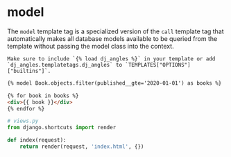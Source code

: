 # model

The `model` template tag is a specialized version of the `call` template tag that automatically makes all database models available to be queried from the template without passing the model class into the context.

```{note}
Make sure to include `{% load dj_angles %}` in your template or add `dj_angles.templatetags.dj_angles` to `TEMPLATES["OPTIONS"]["builtins"]`.
```

```html
{% model Book.objects.filter(published__gte='2020-01-01') as books %}

{% for book in books %}
<div>{{ book }}</div>
{% endfor %}
```

```python
# views.py
from django.shortcuts import render

def index(request):
    return render(request, 'index.html', {})
```
